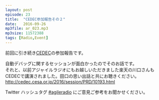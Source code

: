 ```yaml
---
layout: post
episode: 23
title:  "CEDEC参加報告その２"
date:   2016-09-26
mp3file: ar_023.mp3
mp3size: 11572388
tags: [Radio,Event]
---
```


前回に引き続き[CEDEC](http://cedec.cesa.or.jp/)の参加報告です。  

自動デバッグに関するセッションが面白かったのでそのお話です。  
それと、以前アジャイルラジオにもお越しいただきました楽天の川口さんもCEDECで講演されました。田口の思い出話と共にお聴きください。  
http://cedec.cesa.or.jp/2016/session/PRD/10193.html

Twitter ハッシュタグ [#agileradio](https://twitter.com/intent/tweet?hashtags=agileradio) にご意見ご参考をお聞かせください。  

